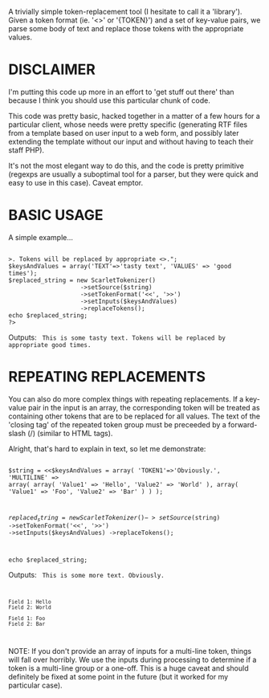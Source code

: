 A trivially simple token-replacement tool (I hesitate to call it a 'library').
Given a token format (ie. '<<TOKEN>>' or '{TOKEN}') and a set of key-value pairs, we parse some body of text and replace those tokens with the appropriate values.

# DISCLAIMER

I'm putting this code up more in an effort to 'get stuff out there' than because I think you should use this particular chunk of code.

This code was pretty basic, hacked together in a matter of a few hours for a particular client, whose needs were pretty specific (generating RTF files from a template based on user input to a web form, and possibly later extending the template without our input and without having to teach their staff PHP).

It's not the most elegant way to do this, and the code is pretty primitive (regexps are usually a suboptimal tool for a parser, but they were quick and easy to use in this case). Caveat emptor.

# BASIC USAGE

A simple example...

<code>
<?php
$string = "This is some <<TEXT>>. Tokens will be replaced by appropriate <<VALUES>>.";
$keysAndValues = array('TEXT'=>'tasty text', 'VALUES' => 'good times');
$replaced_string = new ScarletTokenizer()
					->setSource($string)
					->setTokenFormat('<<', '>>')
					->setInputs($keysAndValues)
					->replaceTokens();
echo $replaced_string;
?>
</code>

Outputs:
<code>
This is some tasty text. Tokens will be replaced by appropriate good times.
</code>

# REPEATING REPLACEMENTS

You can also do more complex things with repeating replacements. If a key-value pair in the input is an array, the corresponding token will be treated as containing other tokens that are to be replaced for all values. The text of the 'closing tag' of the repeated token group must be preceeded by a forward-slash (/) (similar to HTML tags).

Alright, that's hard to explain in text, so let me demonstrate:

<code>
$string = <<<EOT
This is some more text. {TOKEN1}
{MULTILINE}
	Field 1: {Value1}
	Field 2: {Value2}
{/MULTILINE}
<<<EOT;

$keysAndValues = array(
					'TOKEN1'=>'Obviously.', 
					'MULTILINE' => array(
						array(
							'Value1' => 'Hello',
							'Value2' => 'World'
						),
						array(
							'Value1' => 'Foo',
							'Value2' => 'Bar'
						)
 				 	)
				);

$replaced_string = new ScarletTokenizer()
					->setSource($string)
					->setTokenFormat('<<', '>>')
					->setInputs($keysAndValues)
					->replaceTokens();

echo $replaced_string;
</code>

Outputs:
<code>
This is some more text. Obviously.

	Field 1: Hello
	Field 2: World

	Field 1: Foo
	Field 2: Bar
</code>

NOTE: If you don't provide an array of inputs for a multi-line token, things will fall over horribly. We use the inputs during processing to determine if a token is a multi-line group or a one-off. This is a huge caveat and should definitely be fixed
at some point in the future (but it worked for my particular case).